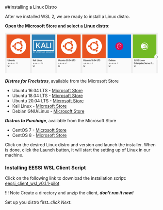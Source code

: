 ##Installing a Linux Distro

After we installed WSL 2, we are ready to install a Linux distro.

**Open the Microsoft Store and select a Linux distro:**


![EESSI](../images/MS-Store.png)

***Distros for Freeistros***, available from the Microsoft Store

- Ubuntu 16.04 LTS - [Microsoft Store](https://www.microsoft.com/store/apps/9pjn388hp8c9)
- Ubuntu 18.04 LTS - [Microsoft Store](https://www.microsoft.com/store/apps/9N9TNGVNDL3Q)
- Ubuntu 20.04 LTS - [Microsoft Store](https://www.microsoft.com/store/apps/9n6svws3rx71)
- Kali Linux - [Microsoft Store](https://www.microsoft.com/store/apps/9PKR34TNCV07)
- Debian GNU/Linux - [Microsoft Store](https://www.microsoft.com/store/apps/9MSVKQC78PK6)

***Distros to Purchage***, available from the Microsoft Store

- CentOS 7 - [Microsoft Store](https://www.microsoft.com/nl-nl/p/centos7/9pj7gmk80fp3?activetab=pivot:overviewtab)
- CentOS 8 - [Microsoft Store](https://www.microsoft.com/nl-nl/p/centos8/9nks6gkwwx6c?activetab=pivot:overviewtab)


Click on the desired Linux distro and version and launch the installer. When is done, click the Launch button, it will start the setting up of Linux in our machine.

### Installing EESSI WSL Client Script

Click on the following link to download the installation script: [eessi_client_wsl_v0.1.1-pilot](https://github.com/JvD007/eessi-clients/releases/download/V0.1.1-pilot/eessi_client_wsl_v0.1.1-pilot.zip)

!!! Note 
	Create a directory and unzip the client, ***don't run it now!***

Set up you distro first..*click Next*.